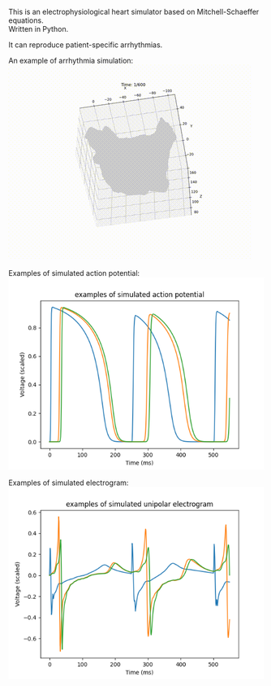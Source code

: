 This is an electrophysiological heart simulator based on Mitchell-Schaeffer equations.  
Written in Python.  

It can reproduce patient-specific arrhythmias.  

An example of arrhythmia simulation:  
![Demo](result/0_demo/activation_movie.gif)  

Examples of simulated action potential:  
![Demo](result/0_demo/action_potential.png)  

Examples of simulated electrogram:  
![Demo](result/0_demo/unipolar_electrogram.png)  
